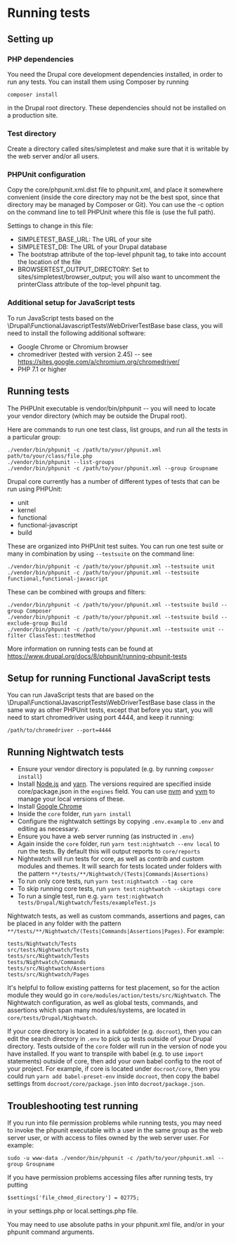 # Running tests

## Setting up

### PHP dependencies

You need the Drupal core development dependencies installed, in order to run
any tests. You can install them using Composer by running
```
composer install
```
in the Drupal root directory. These dependencies should not be installed on a
production site.

### Test directory

Create a directory called sites/simpletest and make sure that it is writable by
the web server and/or all users.

### PHPUnit configuration

Copy the core/phpunit.xml.dist file to phpunit.xml, and place it somewhere
convenient (inside the core directory may not be the best spot, since that
directory may be managed by Composer or Git). You can use the -c option on the
command line to tell PHPUnit where this file is (use the full path).

Settings to change in this file:
* SIMPLETEST_BASE_URL: The URL of your site
* SIMPLETEST_DB: The URL of your Drupal database
* The bootstrap attribute of the top-level phpunit tag, to take into account
  the location of the file
* BROWSERTEST_OUTPUT_DIRECTORY: Set to sites/simpletest/browser_output;
  you will also want to uncomment the printerClass attribute of the
  top-level phpunit tag.

### Additional setup for JavaScript tests

To run JavaScript tests  based on the
\Drupal\FunctionalJavascriptTests\WebDriverTestBase base class, you will need
to install the following additional software:

* Google Chrome or Chromium browser
* chromedriver (tested with version 2.45) -- see
  https://sites.google.com/a/chromium.org/chromedriver/
* PHP 7.1 or higher

## Running tests

The PHPUnit executable is vendor/bin/phpunit -- you will need to locate your
vendor directory (which may be outside the Drupal root).

Here are commands to run one test class, list groups, and run all the tests in
a particular group:
```
./vendor/bin/phpunit -c /path/to/your/phpunit.xml path/to/your/class/file.php
./vendor/bin/phpunit --list-groups
./vendor/bin/phpunit -c /path/to/your/phpunit.xml --group Groupname
```

Drupal core currently has a number of different types of tests that can be run
using PHPUnit:
- unit
- kernel
- functional
- functional-javascript
- build

These are organized into PHPUnit test suites. You can run one test suite or many
in combination by using `--testsuite` on the command line:
```
./vendor/bin/phpunit -c /path/to/your/phpunit.xml --testsuite unit
./vendor/bin/phpunit -c /path/to/your/phpunit.xml --testsuite functional,functional-javascript
```
These can be combined with groups and filters:
```
./vendor/bin/phpunit -c /path/to/your/phpunit.xml --testsuite build --group Composer
./vendor/bin/phpunit -c /path/to/your/phpunit.xml --testsuite build --exclude-group Build
./vendor/bin/phpunit -c /path/to/your/phpunit.xml --testsuite unit --filter ClassTest::testMethod
```
More information on running tests can be found at
https://www.drupal.org/docs/8/phpunit/running-phpunit-tests

## Setup for running Functional JavaScript tests

You can run JavaScript tests that are based on the
\Drupal\FunctionalJavascriptTests\WebDriverTestBase base class in the same way
as other PHPUnit tests, except that before you start, you will need to start
chromedriver using port 4444, and keep it running:
```
/path/to/chromedriver --port=4444
```

## Running Nightwatch tests

* Ensure your vendor directory is populated
  (e.g. by running `composer install`)
* Install [Node.js](https://nodejs.org/en/download/) and
  [yarn](https://yarnpkg.com/en/docs/install). The versions required are
  specified inside core/package.json in the `engines` field. You can use
  [nvm](https://github.com/nvm-sh/nvm) and [yvm](https://github.com/tophat/yvm)
  to manage your local versions of these.
* Install
  [Google Chrome](https://www.google.com/chrome/browser/desktop/index.html)
* Inside the `core` folder, run `yarn install`
* Configure the nightwatch settings by copying `.env.example` to `.env` and
  editing as necessary.
* Ensure you have a web server running (as instructed in `.env`)
* Again inside the `core` folder, run `yarn test:nightwatch --env local` to run
  the tests.
  By default this will output reports to `core/reports`
* Nightwatch will run tests for core, as well as contrib and custom modules and
  themes. It will search for tests located under folders with the pattern
  `**/tests/**/Nightwatch/(Tests|Commands|Assertions)`
* To run only core tests, run `yarn test:nightwatch --tag core`
* To skip running core tests, run `yarn test:nightwatch --skiptags core`
* To run a single test, run e.g.
  `yarn test:nightwatch tests/Drupal/Nightwatch/Tests/exampleTest.js`

Nightwatch tests, as well as custom commands, assertions and pages, can be
placed in any folder with the pattern
`**/tests/**/Nightwatch/(Tests|Commands|Assertions|Pages)`. For example:
```
tests/Nightwatch/Tests
src/tests/Nightwatch/Tests
tests/src/Nightwatch/Tests
tests/Nightwatch/Commands
tests/src/Nightwatch/Assertions
tests/src/Nightwatch/Pages
```

It's helpful to follow existing patterns for test placement, so for the action
module they would go in `core/modules/action/tests/src/Nightwatch`.
The Nightwatch configuration, as well as global tests, commands, and assertions
which span many modules/systems, are located in `core/tests/Drupal/Nightwatch`.

If your core directory is located in a subfolder (e.g. `docroot`), then you can
edit the search directory in `.env` to pick up tests outside of your Drupal
directory. Tests outside of the `core` folder will run in the version of node
you have installed. If you want to transpile with babel (e.g. to use `import`
statements) outside of core, then add your own babel config to the root of your
project. For example, if core is located under `docroot/core`, then you could
run `yarn add babel-preset-env` inside `docroot`, then copy the babel settings
from `docroot/core/package.json` into `docroot/package.json`.

## Troubleshooting test running

If you run into file permission problems while running tests, you may need to
invoke the phpunit executable with a user in the same group as the web server
user, or with access to files owned by the web server user. For example:
```
sudo -u www-data ./vendor/bin/phpunit -c /path/to/your/phpunit.xml --group Groupname
```

If you have permission problems accessing files after running tests, try
putting
```
$settings['file_chmod_directory'] = 02775;
```
in your settings.php or local.settings.php file.

You may need to use absolute paths in your phpunit.xml file, and/or in your
phpunit command arguments.
